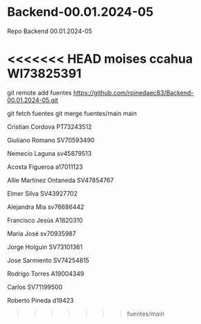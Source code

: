 # Backend-00.01.2024-05
Repo Backend 00.01.2024-05

<<<<<<< HEAD
moises ccahua WI73825391 
=======

git remote add fuentes https://github.com/rpinedaec83/Backend-00.01.2024-05.git


git fetch fuentes
git merge fuentes/main main




Cristian Cordova PT73243512

Giuliano Romano SV70593490

Nemecio Laguna sv45879513

Acosta Figueroa a17011123

Allie Martínez Ontaneda SV47854767

Elmer Silva SV43927702


Alejandra Mia sv76686442




Francisco Jesús A1820310

Maria José sv70935987

Jorge Holguin SV73101361


Jose Sarmiento SV74254815

Rodrigo Torres A19004349


Carlos SV71199500



Roberto Pineda d19423
>>>>>>> fuentes/main
